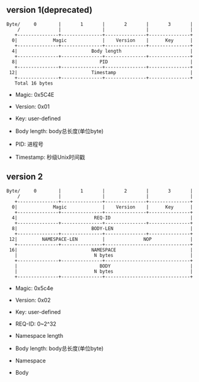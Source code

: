 ## version 1(deprecated)

	Byte/     0        |       1       |       2       |       3       |
        /              |               |               |               |
       +---------------+---------------+---------------+---------------+
      0|             Magic             |    Version    |      Key      |
       +---------------+---------------+---------------+---------------+
      4|                           Body length                         |
       +---------------+---------------+---------------+---------------+
      8|                              PID                              |
       +---------------+---------------+---------------+---------------+
     12|                           Timestamp                           |
       +---------------+---------------+---------------+---------------+
       Total 16 bytes

- Magic: 0x5C4E

- Version: 0x01

- Key: user-defined

- Body length: body总长度(单位byte)

- PID: 进程号

- Timestamp: 秒级Unix时间戳

## version 2

	Byte/     0        |       1       |       2       |       3       |
        /              |               |               |               |
       +---------------+---------------+---------------+---------------+
      0|             Magic             |    Version    |      Key      |
       +---------------+---------------+---------------+---------------+
      4|                            REQ-ID                             |
       +---------------+---------------+---------------+---------------+
      8|                           BODY-LEN                            |
       +---------------+---------------+---------------+---------------+
     12|         NAMESPACE-LEN         |              NOP              |
       +---------------+---------------+-------------------------------+
     16|                           NAMESPACE                           |
       |                            N bytes                            |
       +---------------+---------------+-------------------------------+
       |                              BODY                             |
       |                            N bytes                            |
       +---------------+---------------+-------------------------------+
       
       

- Magic: 0x5c4e

- Version: 0x02

- Key: user-defined

- REQ-ID: 0~2^32

- Namespace length

- Body length: body总长度(单位byte)

- Namespace

- Body 
